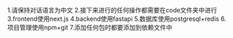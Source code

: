 1.请保持对话语言为中文
2.接下来进行的任何操作都需要在code文件夹中进行
3.frontend使用next.js
4.backend使用fastapi
5.数据库使用postgresql+redis
6.项目管理使用npm+git
7.添加任何包时都要添加到依赖文件中